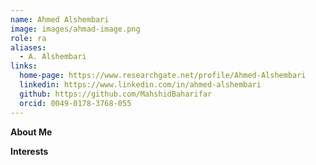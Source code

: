 ```yaml
---
name: Ahmed Alshembari
image: images/ahmad-image.png
role: ra
aliases:
  - A. Alshembari
links:
  home-page: https://www.researchgate.net/profile/Ahmed-Alshembari 
  linkedin: https://www.linkedin.com/in/ahmed-alshembari
  github: https://github.com/MahshidBaharifar
  orcid: 0049-0178-3768-055
---
```


**About Me**  

**Interests**  

